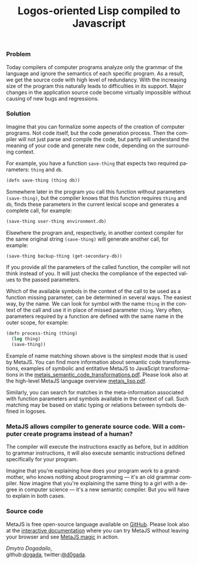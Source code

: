 ﻿---
layout: 'default'
slug: 'metajs'
lang: 'en'
url: '/metajs/'
head: '(: MetaJS)'
title: 'Logos-oriented Lisp compiled to Javascript'
description: >
  Compiler will not just parse and compile the code, but partly will understand
  the meaning of your code and generate new code, depending on the surrounding
  context.
---

### Problem

Today compilers of computer programs analyze only the grammar of the language
and ignore the semantics of each specific program. As a result, we get the
source code with high level of redundancy. With the increasing size of the
program this naturally leads to difficulties in its support. Major changes in
the application source code become virtually impossible without causing of new
bugs and regressions.


### Solution

Imagine that you can formalize some aspects of the creation of computer
programs. Not code itself, but the code generation process. Then the
compiler will not just parse and compile the code, but partly will understand
the meaning of your code and generate new code, depending on the surrounding
context.

For example, you have a function `save-thing` that expects two required
parameters: `thing` and `db`.

```lisp
(defn save-thing (thing db))
```

Somewhere later in the program you call this function without parameters
`(save-thing)`, but the compiler knows that this function requires `thing` and
`db`, finds these parameters in the current lexical scope and generates a
complete call, for example:

```lisp
(save-thing user-thing environment.db)
```

Elsewhere the program and, respectively, in another context compiler for the
same original string `(save-thing)` will generate another call, for example:

```lisp
(save-thing backup-thing (get-secondary-db))
```

If you provide all the parameters of the called function, the compiler will not
think instead of you. It will just checks the compliance of the expected values to
the passed parameters.

Which of the available symbols in the context of the call to be used as a
function missing parameter, can be determined in several ways. The easiest way,
by the name. We can look for symbol with the name `thing` in the context of the call
and use it in place of missed parameter `thing`. Very often, parameters required
by a function are defined with the same name in the outer scope, for example:

```lisp
(defn process-thing (thing)
  (log thing)
  (save-thing))
```

Example of name matching shown above is the simplest mode that is used by
MetaJS. You can find more information about semantic code transformations,
examples of symbolic and entitative MetaJS to JavaScipt transformations in the
[metajs_semantic_code_transformations.pdf](http://metajs.coect.net/pdf/metajs_semantic_code_transformations.pdf).
Please look also at the high-level MetaJS language overview
[metajs_lisp.pdf](http://metajs.coect.net/pdf/metajs_lisp.pdf).

Similarly, you can search for matches in the meta-information associated with
function parameters and symbols available in the context of call. Such matching
may be based on static typing or relations between symbols defined in logoses.


### MetaJS allows compiler to generate source code. Will a computer create programs instead of a human?

The compiler will execute the instructions exactly as before, but in addition to
grammar instructions, it will also execute semantic instructions defined
specifically for your program.

Imagine that you're explaining how does your program work to a grandmother, who knows
nothing about programming &mdash; it's an old grammar compiler. Now imagine that
you're explaining the same thing to a girl with a degree in computer science &mdash;
it's a new semantic compiler. But you will have to explain in both cases.


### Source code

MetaJS is free open-source language available on
[GitHub](https://github.com/dogada/metajs). Please look also at the [interactive
documentation](http://metajs.coect.net/) where you can try MetaJS without
leaving your browser and see [MetaJS magic](http://metajs.coect.net/#magic) in action.

_Dmytro Dogadailo_,  
github:[dogada](https://github.com/dogada), twitter:[@d0gada](https://twitter.com/d0gada).

